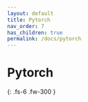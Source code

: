 ```yaml
---
layout: default
title: Pytorch
nav_order: 7
has_children: true
permalink: /docs/pytorch
---
```


# Pytorch

{: .fs-6 .fw-300 }
